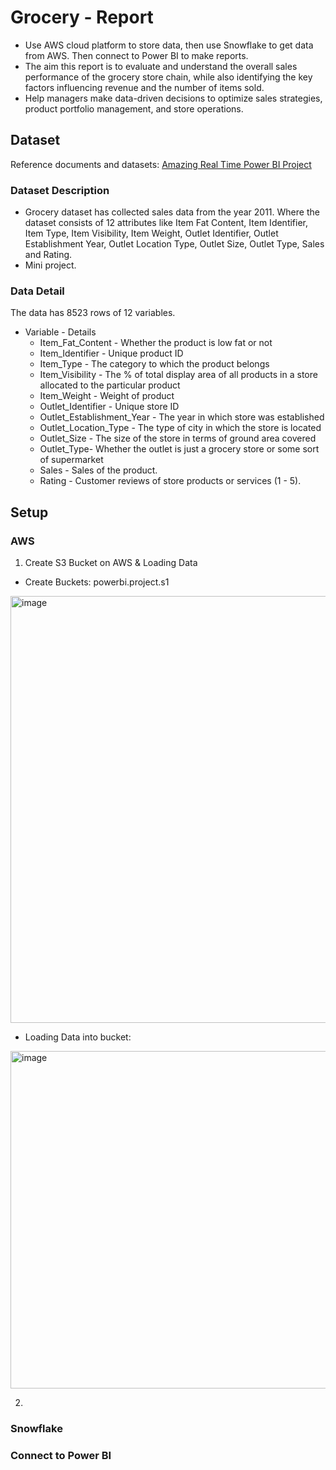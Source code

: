 # Grocery - Report

- Use AWS cloud platform to store data, then use Snowflake to get data from AWS. Then connect to Power BI to make reports.
- The aim this report is to evaluate and understand the overall sales performance of the grocery store chain, while also identifying the key factors influencing revenue and the number of items sold.
- Help managers make data-driven decisions to optimize sales strategies, product portfolio management, and store operations.

## Dataset 

Reference documents and datasets: [Amazing Real Time Power BI Project](https://www.youtube.com/watch?v=mmxVCFceQgU&list=PLO9LeSU_vHCWUvkE1FrGeNxSve7YtJrYl&index=2)

### Dataset Description

- Grocery dataset has collected sales data from the year 2011. Where the dataset consists of 12 attributes like Item Fat Content, Item Identifier, Item Type, Item Visibility, Item Weight, Outlet Identifier, Outlet Establishment Year, Outlet Location Type, Outlet Size, Outlet Type, Sales and Rating. 
- Mini project.

### Data Detail

The data has 8523 rows of 12 variables.

- Variable - Details
  + Item_Fat_Content - Whether the product is low fat or not
  + Item_Identifier - Unique product ID
  + Item_Type - The category to which the product belongs
  + Item_Visibility - The % of total display area of all products in a store allocated to the particular product
  + Item_Weight - Weight of product
  + Outlet_Identifier - Unique store ID
  + Outlet_Establishment_Year - The year in which store was established
  + Outlet_Location_Type - The type of city in which the store is located
  + Outlet_Size - The size of the store in terms of ground area covered
  + Outlet_Type- Whether the outlet is just a grocery store or some sort of supermarket
  + Sales - Sales of the product.
  + Rating - Customer reviews of store products or services (1 - 5).

## Setup

### AWS

1. Create S3 Bucket on AWS & Loading Data
- Create Buckets: powerbi.project.s1
<img width="1394" height="683" alt="image" src="https://github.com/user-attachments/assets/7a40a93b-50ae-4bc4-b39d-a7e3fb52b315" />

- Loading Data into bucket:
<img width="1861" height="540" alt="image" src="https://github.com/user-attachments/assets/50c86b26-0f18-4c17-9747-9cb21472c67a" />

2. 
### Snowflake

### Connect to Power BI

